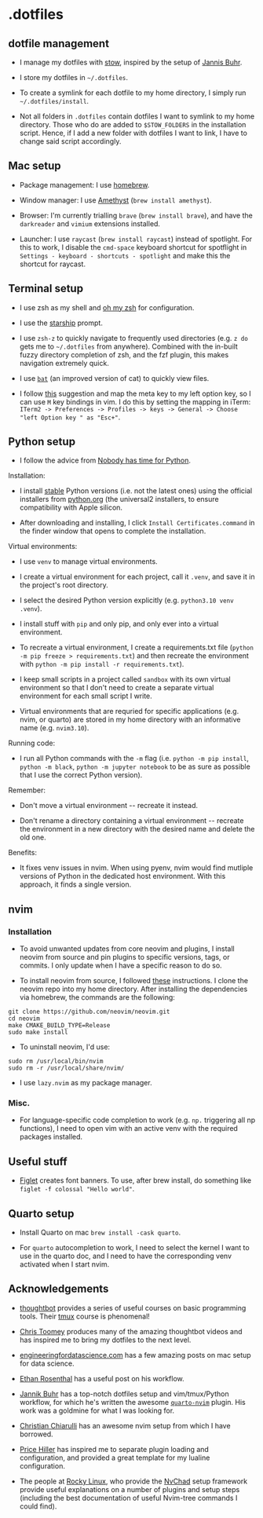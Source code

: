 # .dotfiles

## dotfile management

- I manage my dotfiles with [stow](https://alexpearce.me/2016/02/managing-dotfiles-with-stow/), inspired by the setup of [Jannis Buhr](https://github.com/jmbuhr/.dotfiles).

- I store my dotfiles in `~/.dotfiles`.

- To create a symlink for each dotfile to my home directory, I simply run `~/.dotfiles/install`.

- Not all folders in `.dotfiles` contain dotfiles I want to symlink to my home directory. Those who do are added to `$STOW_FOLDERS` in the installation script. Hence, if I add a new folder with dotfiles I want to link, I have to change said script accordingly.

## Mac setup

- Package management: I use [homebrew](https://brew.sh).

- Window manager: I use [Amethyst](https://github.com/ianyh/Amethyst) (`brew install amethyst`).

- Browser: I'm currently trialling `brave` (`brew install brave`), and have the `darkreader` and `vimium` extensions installed.

- Launcher: I use `raycast` (`brew install raycast`) instead of spotlight. For this to work, I disable the `cmd-space` keyboard shortcut for spotflight in `Settings - keyboard - shortcuts - spotlight` and make this the shortcut for raycast.



## Terminal setup

- I use zsh as my shell and [oh my zsh](https://ohmyz.sh) for configuration.

- I use the [starship](https://starship.rs) prompt.

- I use `zsh-z` to quickly navigate to frequently used directories (e.g. `z do`
  gets me to `~/.dotfiles` from anywhere). Combined with the
  in-built fuzzy directory completion of zsh, and the fzf plugin, this makes
  navigation extremely quick.

- I use [`bat`](https://github.com/sharkdp/bat) (an improved version of cat) to
  quickly view files.

- I follow [this](https://www.reddit.com/r/vim/comments/u1kppk/comment/i4ecygu/?utm_source=share&utm_medium=web3x&utm_name=web3xcss&utm_term=1&utm_content=share_button) suggestion and map the meta key to my left option key, so I can use `M` key bindings in vim. I do this by setting the mapping in iTerm: `ITerm2 -> Preferences -> Profiles -> keys -> General -> Choose "left Option key " as "Esc+"`.


## Python setup 

- I follow the advice from [Nobody has time for Python](https://bitecode.substack.com/p/relieving-your-python-packaging-pain).

Installation:

- I install [stable](https://devguide.python.org/versions/) Python versions (i.e. not the latest ones) using the official installers from [python.org](https://www.python.org/downloads/macos/) (the universal2 installers, to ensure compatibility with Apple silicon.

- After downloading and installing, I click `Install Certificates.command` in the finder window that opens to complete the installation.

Virtual environments:

- I use `venv` to manage virtual environments.

- I create a virtual environment for each project, call it `.venv`, and save it
  in the project's root directory.

- I select the desired Python version explicitly (e.g. `python3.10 venv .venv`).

- I install stuff with `pip` and only pip, and only ever into a virtual environment.

- To recreate a virtual environment, I create a requirements.txt file (`python -m pip freeze > requirements.txt`) and then recreate the environment with `python -m pip install -r requirements.txt`). 

- I keep small scripts in a project called `sandbox` with its own virtual environment so that I don't need to create a separate virtual environment for each small script I write.

- Virtual environments that are requried for specific applications (e.g. nvim, or quarto) are stored in my home directory with an informative name (e.g. `nvim3.10`).

Running code:

- I run all Python commands with the `-m` flag (i.e. `python -m pip install`, `python -m black`, `python -m jupyter notebook` to be as sure as possible that I use the correct Python version).

Remember:

- Don't move a virtual environment -- recreate it instead.

- Don't rename a directory containing a virtual environment -- recreate the environment in a new directory with the desired name and delete the old one.

Benefits:

- It fixes venv issues in nvim. When using pyenv, nvim would find mutliple versions of Python in the dedicated host environment. With this approach, it finds a single version. 

## nvim

### Installation

- To avoid unwanted updates from core neovim and plugins, I install neovim from source and pin plugins to specific versions, tags, or commits. I only update when I have a specific reason to do so.

- To install neovim from source, I followed [these](https://github.com/neovim/neovim/wiki/Building-Neovim) instructions. I clone the neovim repo into my home directory. After installing the dependencies via homebrew, the commands are the following:

```
git clone https://github.com/neovim/neovim.git
cd neovim
make CMAKE_BUILD_TYPE=Release
sudo make install
```

- To uninstall neovim, I'd use:

```
sudo rm /usr/local/bin/nvim
sudo rm -r /usr/local/share/nvim/
```

- I use `lazy.nvim` as my package manager.



### Misc.

- For language-specific code completion to work (e.g. `np.` triggering all np functions), I need to open vim with an active venv with the required packages installed.



## Useful stuff

- [Figlet](http://www.figlet.org/) creates font banners. To use, after brew install, do something like `figlet -f colossal "Hello world"`. 


## Quarto setup

- Install Quarto on mac `brew install -cask quarto`.

- For `quarto` autocompletion to work, I need to select the kernel I want to use in the quarto doc, and I need to have the corresponding venv activated when I start nvim.



## Acknowledgements

- [thoughtbot](https://thoughtbot.com/upcase) provides a series of useful
  courses on basic programming tools. Their
  [tmux](https://thoughtbot.com/upcase/tmux) course is phenomenal!

- [Chris Toomey](https://github.com/christoomey) produces many of the amazing thoughtbot videos and has inspired me to bring my dotfiles to the next level.

- [engineeringfordatascience.com](https://engineeringfordatascience.com/) has a
  few amazing posts on mac setup for data science.

- [Ethan
  Rosenthal](https://www.ethanrosenthal.com/2022/02/01/everything-gets-a-package/)
  has a useful post on his workflow.

- [Jannik Buhr](https://github.com/jmbuhr) has a top-notch dotfiles setup and vim/tmux/Python workflow, for which he's written the awesome [`quarto-nvim`](https://github.com/quarto-dev/quarto-nvim) plugin. His work was a goldmine for what I was looking for.

- [Christian Chiarulli](https://github.com/ChristianChiarulli/nvim) has an awesome nvim setup from which I have borrowed.

- [Price Hiller](https://gitlab.orion-technologies.io/philler) has inspired me to separate plugin loading and configuration, and provided a great template for my lualine configuration.

- The people at [Rocky Linux](https://docs.rockylinux.org/books/nvchad/), who provide the [NvChad](https://github.com/NvChad/NvChad) setup framework provide useful explanations on a number of plugins and setup steps (including the best documentation of useful Nvim-tree commands I could find).

